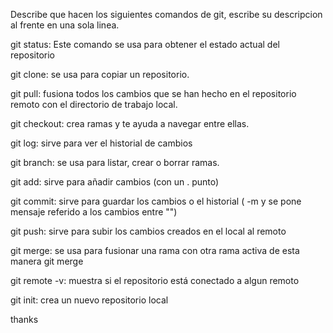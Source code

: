 Describe que hacen los siguientes comandos de git, escribe su descripcion al frente en una sola linea.

git status: Este comando se usa para obtener el estado actual del repositorio

git clone: se usa para copiar un repositorio.

git pull: fusiona todos los cambios que se han hecho en el repositorio remoto con el directorio de trabajo local.

git checkout: crea ramas y te ayuda a navegar entre ellas.

git log: sirve para ver el historial de cambios

git branch: se usa para listar, crear o borrar ramas.

git add: sirve para añadir cambios (con un . punto)

git commit: sirve para guardar los cambios o el historial ( -m y se pone mensaje referido a los cambios entre "")

git push: sirve para subir los cambios creados en el local al remoto

git merge: se usa para fusionar una rama con otra rama activa de esta manera git merge <branch-name>

git remote -v: muestra si el repositorio está conectado a algun remoto

git init: crea un nuevo repositorio local

thanks